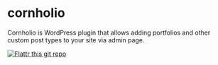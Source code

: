 cornholio
=========

Cornholio is WordPress plugin that allows adding portfolios and other custom post types to your site via admin page.

[![Flattr this git repo](http://api.flattr.com/button/flattr-badge-large.png)](https://flattr.com/submit/auto?user_id=podlec&url=https://github.com/kerabromsmu/cornholio&title=Cornholio&language=&tags=github&category=software)
